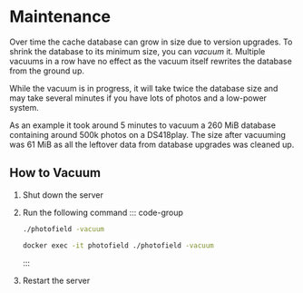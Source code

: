 # Maintenance

Over time the cache database can grow in size due to version upgrades.
To shrink the database to its minimum size, you can _vacuum_ it. Multiple vacuums in a row have no effect as the vacuum itself rewrites the database from
the ground up.

While the vacuum is in progress, it will take twice the database size and may
take several minutes if you have lots of photos and a low-power system.

As an example it took around 5 minutes to vacuum a 260 MiB database containing around 500k photos on a DS418play. The size after vacuuming was 61 MiB as all the
leftover data from database upgrades was cleaned up.

## How to Vacuum

1. Shut down the server
2. Run the following command
    ::: code-group
    ```sh [CLI]
    ./photofield -vacuum
    ```

    ```sh [Docker]
    docker exec -it photofield ./photofield -vacuum
    ```
    :::
3. Restart the server